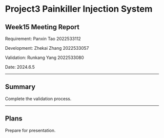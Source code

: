# Project3 Painkiller Injection System

## Week15 Meeting Report

Requirement: Panxin Tao 2022533112

Development: Zhekai Zhang 2022533057

Validation: Runkang Yang 2022533080

Date: 2024.6.5

---

## Summary

Complete the validation process.

---

## Plans

Prepare for presentation.
